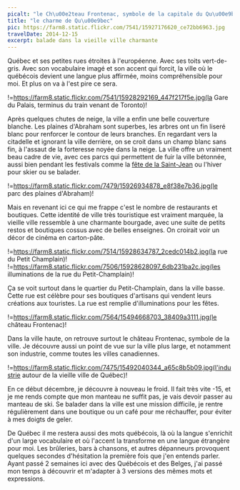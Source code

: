 ```yaml
---
picalt: "le Ch\u00e2teau Frontenac, symbole de la capitale du Qu\u00e9bec"
title: "le charme de Qu\u00e9bec"
pic: https://farm8.static.flickr.com/7541/15927176620_ce72bb6963.jpg
travelDate: 2014-12-15
excerpt: balade dans la vieille ville charmante
---
```


Québec et ses petites rues étroites à l'européenne. Avec ses toits vert-de-gris. Avec son vocabulaire imagé et son accent qui forcit, la ville où le québécois devient une langue plus affirmée, moins compréhensible pour moi. Et plus on va à l'est pire ce sera.

!=https://farm8.static.flickr.com/7541/15928292169_447f217f5e.jpg(la Gare du Palais, terminus du train venant de Toronto)!

Après quelques chutes de neige, la ville a enfin une belle couverture blanche. Les plaines d'Abraham sont superbes, les arbres ont un fin liseré blanc pour renforcer le contour de leurs branches. En regardant vers la citadelle et ignorant la ville derrière, on se croit dans un champ blanc sans fin, à l'assaut de la forteresse noyée dans la neige. La ville offre un vraiment beau cadre de vie, avec ces parcs qui permettent de fuir la ville bétonnée, aussi bien pendant les festivals comme la [fête de la Saint-Jean][1] ou l'hiver pour skier ou se balader.

!=https://farm8.static.flickr.com/7479/15926934878_e8f38e7b36.jpg(le parc des plaines d'Abraham)!

Mais en revenant ici ce qui me frappe c'est le nombre de restaurants et boutiques. Cette identité de ville très touristique est vraiment marquée, la vieille ville ressemble à une charmante bourgade, avec une suite de petits restos et boutiques cossus avec de belles enseignes. On croirait voir un décor de cinéma en carton-pâte. 

!=https://farm8.static.flickr.com/7514/15928634787_2cedc014b2.jpg(la rue du Petit Champlain)! !=https://farm8.static.flickr.com/7506/15928628097_6db231ba2c.jpg(les illuminations de la rue du Petit-Champlain)!

Ça se voit surtout dans le quartier du Petit-Champlain, dans la ville basse. Cette rue est célèbre pour ses boutiques d'artisans qui vendent leurs créations aux touristes. La rue est remplie d'illuminations pour les fêtes.

!=https://farm8.static.flickr.com/7564/15494668703_38409a3111.jpg(le château Frontenac)!

Dans la ville haute, on retrouve surtout le château Frontenac, symbole de la ville. Je découvre aussi un point de vue sur la ville plus large, et notamment son industrie, comme toutes les villes canadiennes.

!=https://farm8.static.flickr.com/7475/15492040344_a65c8b5b09.jpg(l'industrie autour de la vieille ville de Québec)!

En ce début décembre, je découvre à nouveau le froid. Il fait très vite -15, et je me rends compte que mon manteau ne suffit pas, je vais devoir passer au manteau de ski. Se balader dans la ville est une mission difficile, je rentre régulièrement dans une boutique ou un café pour me réchauffer, pour éviter à mes doigts de geler.

De Québec il me restera aussi des mots québécois, là où la langue s'enrichit d'un large vocabulaire et où l'accent la transforme en une langue étrangère pour moi. Les brûleries, bars à chansons, et autres dépanneurs provoquent quelques secondes d'hésitation la première fois que j'en entends parler. Ayant passé 2 semaines ici avec des Québécois et des Belges, j'ai passé mon temps à découvrir et m'adapter à 3 versions des mêmes mots et expressions.

[1]: https://fr.wikipedia.org/wiki/F%C3%AAte_nationale_du_Qu%C3%A9bec